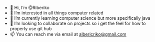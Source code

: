 - 👋 Hi, I’m @Riberiko
- 👀 I’m interested in all things computer related
- 🌱 I’m currently learning computer science but more specifically java
- 💞️ I’m looking to collaborate on projects so i get the feel for how to properly use git hub
- 📫 You can reach me via email at albericriko@gmail.com

<!---
Riberiko/Riberiko is a ✨ special ✨ repository because its `README.md` (this file) appears on your GitHub profile.
You can click the Preview link to take a look at your changes.
--->
